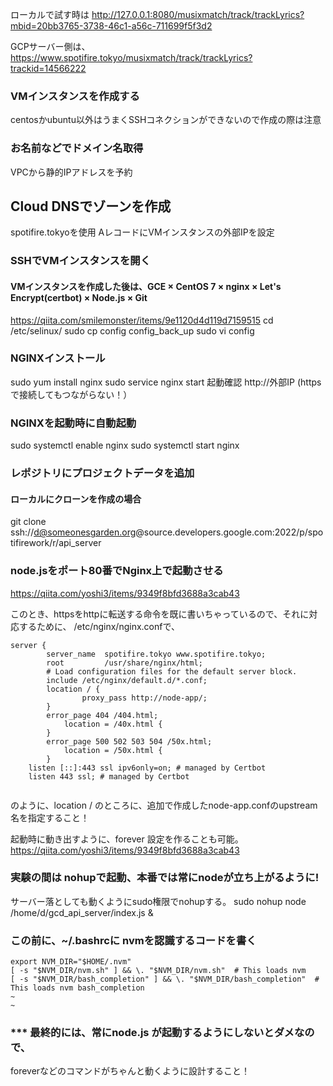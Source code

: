 
ローカルで試す時は
http://127.0.0.1:8080/musixmatch/track/trackLyrics?mbid=20bb3765-3738-46c1-a56c-711699f5f3d2

GCPサーバー側は、
https://www.spotifire.tokyo/musixmatch/track/trackLyrics?trackid=14566222


### VMインスタンスを作成する
centosかubuntu以外はうまくSSHコネクションができないので作成の際は注意

### お名前などでドメイン名取得
VPCから静的IPアドレスを予約


## Cloud DNSでゾーンを作成
spotifire.tokyoを使用
AレコードにVMインスタンスの外部IPを設定

### SSHでVMインスタンスを開く
#### VMインスタンスを作成した後は、GCE × CentOS 7 × nginx × Let's Encrypt(certbot) × Node.js × Git
https://qiita.com/smilemonster/items/9e1120d4d119d7159515
cd /etc/selinux/
sudo cp config config_back_up
sudo vi config


### NGINXインストール
sudo yum install nginx
sudo service nginx start
起動確認
http://外部IP (httpsで接続してもつながらない！）

### NGINXを起動時に自動起動
sudo systemctl enable nginx
sudo systemctl start nginx

### レポジトリにプロジェクトデータを追加
#### ローカルにクローンを作成の場合
git clone ssh://d@someonesgarden.org@source.developers.google.com:2022/p/spotifirework/r/api_server


### node.jsをポート80番でNginx上で起動させる
https://qiita.com/yoshi3/items/9349f8bfd3688a3cab43

このとき、httpsをhttpに転送する命令を既に書いちゃっているので、それに対応するために、
/etc/nginx/nginx.confで、

```$xslt
server {
        server_name  spotifire.tokyo www.spotifire.tokyo;
        root         /usr/share/nginx/html;
        # Load configuration files for the default server block.
        include /etc/nginx/default.d/*.conf;
        location / {
                proxy_pass http://node-app/;
        }
        error_page 404 /404.html;
            location = /40x.html {
        }
        error_page 500 502 503 504 /50x.html;
            location = /50x.html {
        }
    listen [::]:443 ssl ipv6only=on; # managed by Certbot
    listen 443 ssl; # managed by Certbot
    
```


のように、location / のところに、追加で作成したnode-app.confのupstream 名を指定すること！


起動時に動き出すように、forever 設定を作ることも可能。
https://qiita.com/yoshi3/items/9349f8bfd3688a3cab43


### 実験の間は nohupで起動、本番では常にnodeが立ち上がるように!
サーバー落としても動くようにsudo権限でnohupする。
sudo nohup node /home/d/gcd_api_server/index.js &
 
### この前に、~/.bashrcに nvmを認識するコードを書く

```$xslt
export NVM_DIR="$HOME/.nvm"
[ -s "$NVM_DIR/nvm.sh" ] && \. "$NVM_DIR/nvm.sh"  # This loads nvm
[ -s "$NVM_DIR/bash_completion" ] && \. "$NVM_DIR/bash_completion"  # This loads nvm bash_completion
~                                                                                                                  
~         
``` 

### *** 最終的には、常にnode.js が起動するようにしないとダメなので、
foreverなどのコマンドがちゃんと動くように設計すること！

 
